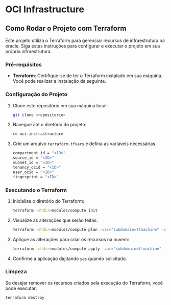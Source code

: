 # OCI Infrastructure

## Como Rodar o Projeto com Terraform

Este projeto utiliza o Terraform para gerenciar recursos de infraestrutura na oracle. Siga estas instruções para configurar e executar o projeto em sua própria infraestrutura.

### Pré-requisitos

- **Terraform**: Certifique-se de ter o Terraform instalado em sua máquina. Você pode realizar a instalação da seguinte.

### Configuração do Projeto

1. Clone este repositório em sua máquina local:

    ```bash
    git clone <repositorie>
    ```

2. Navegue até o diretório do projeto:

    ```bash
    cd oci-insfrastructure
    ```

3. Crie um arquivo `terraform.tfvars` e defina as variáveis necessárias. 

    ```bash
    compartment_id = "<ID>"
    source_id = "<ID>"
    subnet_id = "<ID>"
    tenancy_ocid = "<ID>"
    user_ocid = "<ID>"
    fingerprint = "<ID>" 
    ```
### Executando o Terraform

1. Inicialize o diretório do Terraform:

    ```bash
    terraform -chdir=modules/compute init 
    ```

2. Visualize as alterações que serão feitas:

    ```bash
    terraform -chdir=modules/compute plan -var="subdomain=tfmachine" -var="domain=gosac.com.br"
    ```

3. Aplique as alterações para criar os recursos na nuvem:

    ```bash
    terraform -chdir=modules/compute apply -var="subdomain=tfmachine" -var="domain=gosac.com.br"
    ```

4. Confirme a aplicação digitando `yes` quando solicitado.

### Limpeza

Se desejar remover os recursos criados pela execução do Terraform, você pode executar:

```bash
terraform destroy